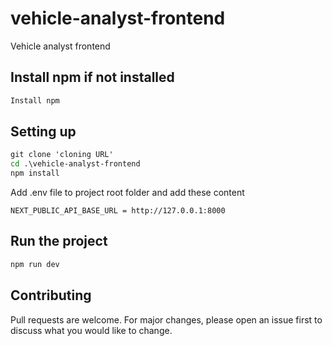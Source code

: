 # vehicle-analyst-frontend

Vehicle analyst frontend

## Install npm if not installed
```cmd
Install npm
```

## Setting up
```cmd
git clone 'cloning URL'
cd .\vehicle-analyst-frontend
npm install
```

Add .env file to project root folder and add these content
```text
NEXT_PUBLIC_API_BASE_URL = http://127.0.0.1:8000
```

## Run the project
```cmd
npm run dev
```

## Contributing
Pull requests are welcome. For major changes, please open an issue first to discuss what you would like to change.
